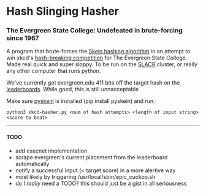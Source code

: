 Hash Slinging Hasher
====================

### The Evergreen State College: Undefeated in brute-forcing since 1967

A program that brute-forces the [Skein hashing algorithm](http://www.skein-hash.info/) in an attempt to win xkcd's [hash-breaking competition](http://almamater.xkcd.com/) for The Evergreen State College. Made real quick and super sloppy. To be run on the [SLACR](http://github.com/slacr/) cluster, or really any other computer that runs python.

We've currently got evergreen.edu 411 bits off the target hash on the [leaderboards](http://almamater.xkcd.com/best.csv). While good, this is still unnacceptable

Make sure [pyskein](http://pythonhosted.org/pyskein/) is installed (pip install pyskein) and run:

    python3 xkcd-hasher.py <num of hash attempts> <length of input string> <score to beat>


***


#### TODO
* add execnet implementation
* scrape evergreen's current placement from the leaderboard automatically
* notify a successful input (< target score) in a more alertive way
 * most likely by triggering /usr/local/sbin/epic_cuckoo.sh
* do I *really* need a TODO? this should just be a gist in all seriousness 
